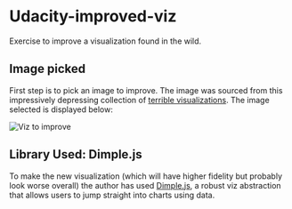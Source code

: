 # Udacity-improved-viz
Exercise to improve a visualization found in the wild.

## Image picked
First step is to pick an image to improve. The image was sourced from this impressively depressing collection of [terrible visualizations](). The image selected is displayed below: 

![Viz to improve](/images/viz.png)

## Library Used: Dimple.js
To make the new visualization (which will have higher fidelity but probably look worse overall) the author has used [Dimple.js](), a robust viz abstraction that allows users to jump straight into charts using data. 
